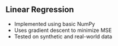 ##  Linear Regression

- Implemented using basic NumPy
- Uses gradient descent to minimize MSE
- Tested on synthetic and real-world data
